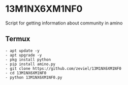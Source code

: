 # 13M1NX6XM1NF0
Script for getting information about community in amino

## Termux
```shell
- apt update -y
- apt upgrade -y
- pkg install python
- pip install amino.py
- git clone https://github.com/zeviel/13M1NX6XM1NF0
- cd 13M1NX6XM1NF0
- python 13M1NX6XM1NF0.py
```
